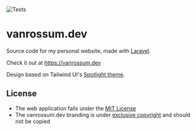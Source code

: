 ![Tests](https://github.com/jeffreyvr/vanrossum.dev/workflows/Tests/badge.svg)

# vanrossum.dev

Source code for my personal website, made with [Laravel](https://laravel.com).

Check it out at https://vanrossum.dev

Design based on Tailwind UI's [Spotlight theme](https://tailwindui.com/templates/spotlight).

## License

-   The web application falls under the [MIT License](https://choosealicense.com/licenses/mit/)
-   The vanrossum.dev branding is under [exclusive copyright](https://choosealicense.com/no-license/) and should not be copied
